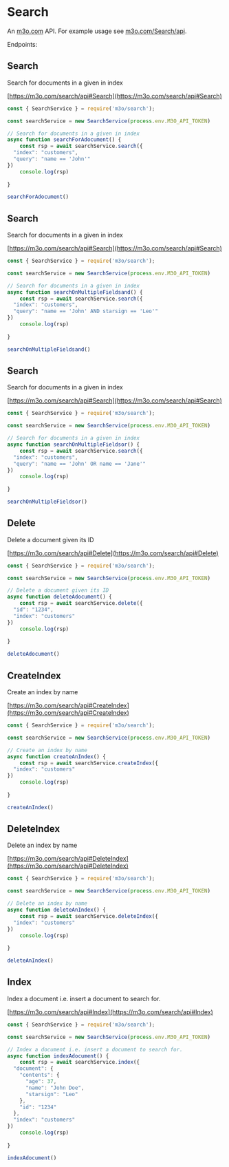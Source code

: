 # Search

An [m3o.com](https://m3o.com) API. For example usage see [m3o.com/Search/api](https://m3o.com/Search/api).

Endpoints:

## Search

Search for documents in a given in index


[https://m3o.com/search/api#Search](https://m3o.com/search/api#Search)

```js
const { SearchService } = require('m3o/search');

const searchService = new SearchService(process.env.M3O_API_TOKEN)

// Search for documents in a given in index
async function searchForAdocument() {
	const rsp = await searchService.search({
  "index": "customers",
  "query": "name == 'John'"
})
	console.log(rsp)
	
}

searchForAdocument()
```
## Search

Search for documents in a given in index


[https://m3o.com/search/api#Search](https://m3o.com/search/api#Search)

```js
const { SearchService } = require('m3o/search');

const searchService = new SearchService(process.env.M3O_API_TOKEN)

// Search for documents in a given in index
async function searchOnMultipleFieldsand() {
	const rsp = await searchService.search({
  "index": "customers",
  "query": "name == 'John' AND starsign == 'Leo'"
})
	console.log(rsp)
	
}

searchOnMultipleFieldsand()
```
## Search

Search for documents in a given in index


[https://m3o.com/search/api#Search](https://m3o.com/search/api#Search)

```js
const { SearchService } = require('m3o/search');

const searchService = new SearchService(process.env.M3O_API_TOKEN)

// Search for documents in a given in index
async function searchOnMultipleFieldsor() {
	const rsp = await searchService.search({
  "index": "customers",
  "query": "name == 'John' OR name == 'Jane'"
})
	console.log(rsp)
	
}

searchOnMultipleFieldsor()
```
## Delete

Delete a document given its ID


[https://m3o.com/search/api#Delete](https://m3o.com/search/api#Delete)

```js
const { SearchService } = require('m3o/search');

const searchService = new SearchService(process.env.M3O_API_TOKEN)

// Delete a document given its ID
async function deleteAdocument() {
	const rsp = await searchService.delete({
  "id": "1234",
  "index": "customers"
})
	console.log(rsp)
	
}

deleteAdocument()
```
## CreateIndex

Create an index by name


[https://m3o.com/search/api#CreateIndex](https://m3o.com/search/api#CreateIndex)

```js
const { SearchService } = require('m3o/search');

const searchService = new SearchService(process.env.M3O_API_TOKEN)

// Create an index by name
async function createAnIndex() {
	const rsp = await searchService.createIndex({
  "index": "customers"
})
	console.log(rsp)
	
}

createAnIndex()
```
## DeleteIndex

Delete an index by name


[https://m3o.com/search/api#DeleteIndex](https://m3o.com/search/api#DeleteIndex)

```js
const { SearchService } = require('m3o/search');

const searchService = new SearchService(process.env.M3O_API_TOKEN)

// Delete an index by name
async function deleteAnIndex() {
	const rsp = await searchService.deleteIndex({
  "index": "customers"
})
	console.log(rsp)
	
}

deleteAnIndex()
```
## Index

Index a document i.e. insert a document to search for.


[https://m3o.com/search/api#Index](https://m3o.com/search/api#Index)

```js
const { SearchService } = require('m3o/search');

const searchService = new SearchService(process.env.M3O_API_TOKEN)

// Index a document i.e. insert a document to search for.
async function indexAdocument() {
	const rsp = await searchService.index({
  "document": {
    "contents": {
      "age": 37,
      "name": "John Doe",
      "starsign": "Leo"
    },
    "id": "1234"
  },
  "index": "customers"
})
	console.log(rsp)
	
}

indexAdocument()
```
